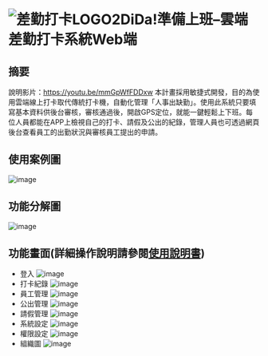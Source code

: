 # ![差勤打卡LOGO2](https://github.com/ff501026/Web_People_errand/assets/103199969/6da95dc8-6554-4f26-821f-1708694d2ecb)DiDa!準備上班–雲端差勤打卡系統Web端
## 摘要
說明影片：https://youtu.be/mmGpWfFDDxw
本計畫採用敏捷式開發，目的為使用雲端線上打卡取代傳統打卡機，自動化管理「人事出缺勤」。使用此系統只要填寫基本資料供後台審核，審核通過後，開啟GPS定位，就能一鍵輕鬆上下班。每位人員都能在APP上檢視自己的打卡、請假及公出的紀錄，管理人員也可透過網頁後台查看員工的出勤狀況與審核員工提出的申請。
## 使用案例圖
![image](https://github.com/ff501026/Web_People_errand/assets/103199969/0258d153-fd58-4cbb-8528-53b04f2e9e7b)
## 功能分解圖
![image](https://github.com/ff501026/Web_People_errand/assets/103199969/764f0f56-c8dd-4c2a-a31b-00e9a24973d2)
## 功能畫面(詳細操作說明請參閱[使用說明書](https://github.com/ff501026/Web_People_errand/blob/main/Punch%20%E4%BD%BF%E7%94%A8%E6%89%8B%E5%86%8A.pdf))
* 登入
![image](https://github.com/ff501026/Web_People_errand/assets/103199969/12f4bc8b-d4e3-484a-8696-c1d9f9b90f69)
* 打卡紀錄
![image](https://github.com/ff501026/Web_People_errand/assets/103199969/09fbb19c-87b0-434c-99f6-07914ab79e99)
* 員工管理
![image](https://github.com/ff501026/Web_People_errand/assets/103199969/b519b6bc-1a96-4e3c-8eb1-d58ace92611e)
* 公出管理
![image](https://github.com/ff501026/Web_People_errand/assets/103199969/7f0a9a5b-5b1a-47a3-96c6-7f818448492f)
* 請假管理
![image](https://github.com/ff501026/Web_People_errand/assets/103199969/3da39c1b-1f47-4dcc-8e36-ed19b600bef1)
* 系統設定
![image](https://github.com/ff501026/Web_People_errand/assets/103199969/6a6f9094-54ce-4376-9b48-ea84706202e0)
* 權限設定
![image](https://github.com/ff501026/Web_People_errand/assets/103199969/b108f2f9-5551-4341-8561-1003afe525a1)
* 組織圖
![image](https://github.com/ff501026/Web_People_errand/assets/103199969/037228b2-3c98-4951-a26f-4f3a52c8e468)




